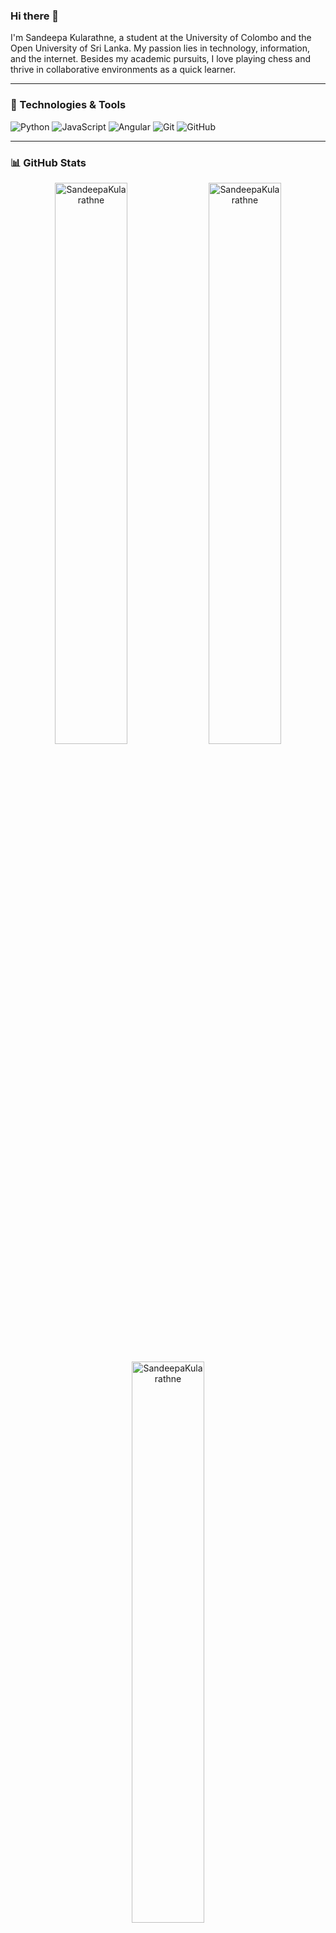 ### Hi there 👋

I'm Sandeepa Kularathne, a student at the University of Colombo and the Open University of Sri Lanka. My passion lies in technology, information, and the internet. Besides my academic pursuits, I love playing chess and thrive in collaborative environments as a quick learner.

---

### 🔧 Technologies & Tools

![Python](https://img.shields.io/badge/-Python-333333?style=flat&logo=python)
![JavaScript](https://img.shields.io/badge/-JavaScript-333333?style=flat&logo=javascript)
![Angular](https://img.shields.io/badge/-Angular-333333?style=flat&logo=angular)
![Git](https://img.shields.io/badge/-Git-333333?style=flat&logo=git)
![GitHub](https://img.shields.io/badge/-GitHub-333333?style=flat&logo=github)

---

### 📊 GitHub Stats

<p align="center">
  <img width="48%" src="https://github-readme-stats.vercel.app/api/top-langs?username=SandeepaKularathne&show_icons=true&locale=en&layout=compact" alt="SandeepaKularathne" />
  <img width="48%" src="https://github-readme-stats.vercel.app/api?username=SandeepaKularathne&show_icons=true&locale=en" alt="SandeepaKularathne" />
</p>

<p align="center">
  <img width="48%" src="https://github-readme-streak-stats.herokuapp.com/?user=SandeepaKularathne&" alt="SandeepaKularathne" />
</p>

---

### 🧩 Fun Facts

- ♟️ I enjoy playing chess in my free time.
- 🚀 Always eager to learn new technologies and improve my skills.
